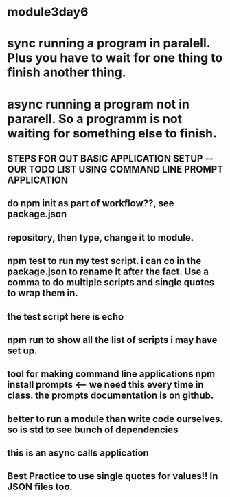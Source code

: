 # module3day6
# sync running a program in paralell. Plus you have to wait for one thing to finish another thing. 
# async running a program not in pararell. So a programm is not waiting for something else to finish. 

## STEPS FOR OUT BASIC APPLICATION SETUP -- OUR TODO LIST USING COMMAND LINE PROMPT APPLICATION
## do npm init as part of workflow??, see package.json

## repository, then type, change it to module.

## npm test to run my test script. i can co in the package.json to rename it after the fact. Use a comma to do multiple scripts and single quotes to wrap them in. 
## the test script here is echo 

## npm run to show all the list of scripts i may have set up. 

## tool for making command line applications npm install prompts <-- we need this every time in class. the prompts documentation is on github.

## better to run a module than write code ourselves. so is std to see bunch of dependencies


## this is an async calls application
## Best Practice to use single quotes for values!! In JSON files too.
